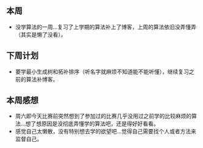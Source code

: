 ## 本周
- 没学算法的一周...复习了上学期的算法补上了博客，上周的算法依旧没弄懂弄（其实是懒了没看）。
## 下周计划
- 要学最小生成树和拓补排序（听名字就麻烦不知道能不能听懂），继续复习之前的算法补博客。
## 本周感想
- 周六即今天比赛前突然想到了参加过的比赛几乎没用过之前学的比较麻烦的算法...想了想原因是没彻底弄懂学的算法吧，还是得好好看看。
- 感觉自己太懒散，没有特别想去学的欲望吧...觉得自己需要找个人或者方法来监督自己。